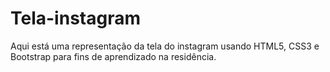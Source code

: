 # Tela-instagram
Aqui está uma representação da tela do instagram usando HTML5, CSS3 e Bootstrap para fins de aprendizado na residência. 